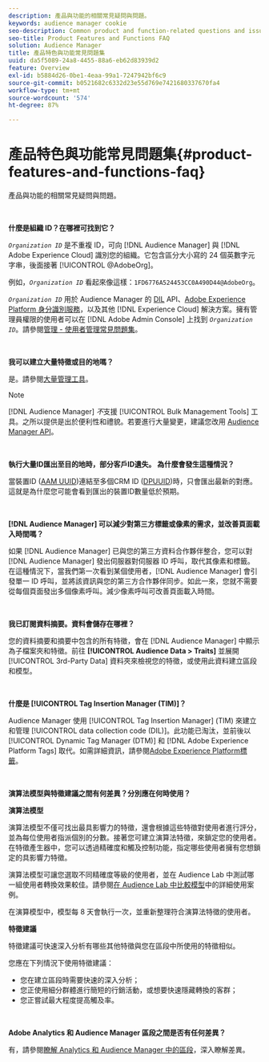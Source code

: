 ```yaml
---
description: 產品與功能的相關常見疑問與問題。
keywords: audience manager cookie
seo-description: Common product and function-related questions and issues.
seo-title: Product Features and Functions FAQ
solution: Audience Manager
title: 產品特色與功能常見問題集
uuid: da5f5089-24a8-4455-88a6-eb62d83939d2
feature: Overview
exl-id: b5884d26-0be1-4eaa-99a1-7247942bf6c9
source-git-commit: b0521682c6332d23e55d769e7421680337670fa4
workflow-type: tm+mt
source-wordcount: '574'
ht-degree: 87%

---
```


# 產品特色與功能常見問題集{#product-features-and-functions-faq}

產品與功能的相關常見疑問與問題。

 

<!-- 

faq_features_functions.xml

 -->

**什麼是組織 ID？在哪裡可找到它？**

*`Organization ID`* 是不重複 ID，可向 [!DNL Audience Manager] 與 [!DNL Adobe Experience Cloud] 識別您的組織。它包含區分大小寫的 24 個英數字元字串，後面接著 [!UICONTROL @AdobeOrg]。

例如，*`Organization ID`* 看起來像這樣：`1FD6776A524453CC0A490D44@AdobeOrg`。

*`Organization ID`* 用於 Audience Manager 的 [DIL](../dil/dil-overview.md) API、[Adobe Experience Platform 身分識別服務](https://experienceleague.adobe.com/docs/id-service/using/home.html?lang=zh-Hant)，以及其他 [!DNL Experience Cloud] 解決方案。擁有管理員權限的使用者可以在 [!DNL Adobe Admin Console] 上找到 *`Organization ID`*。請參閱[管理 - 使用者管理常見問題集](https://experienceleague.adobe.com/docs/core-services/interface/manage-users-and-products/admin-getting-started.html?lang=zh-Hant)。

 

**我可以建立大量特徵或目的地嗎？**

是。請參閱[大量管理工具](../reference/bulk-management-tools/bulk-management-intro.md)。

>[!NOTE]
>
>[!DNL Audience Manager] *不*&#x200B;支援 [!UICONTROL Bulk Management Tools] 工具。之所以提供是出於便利性和禮貌。若要進行大量變更，建議您改用 [Audience Manager API](../api/api.md)。

 

**執行大量ID匯出至目的地時，部分客戶ID遺失。 為什麼會發生這種情況？**

當裝置ID ([AAM UUID](../reference/ids-in-aam.md))連結至多個CRM ID ([DPUUID](../reference/ids-in-aam.md))時，只會匯出最新的對應。 這就是為什麼您可能會看到匯出的裝置ID數量低於預期。

 

**[!DNL Audience Manager] 可以減少對第三方標籤或像素的需求，並改善頁面載入時間嗎？**

如果 [!DNL Audience Manager] 已與您的第三方資料合作夥伴整合，您可以對 [!DNL Audience Manager] 發出伺服器對伺服器 ID 呼叫，取代其像素和標籤。在這種情況下，當我們第一次看到某個使用者，[!DNL Audience Manager] 會引發單一 ID 呼叫，並將該資訊與您的第三方合作夥伴同步。如此一來，您就不需要從每個頁面發出多個像素呼叫。減少像素呼叫可改善頁面載入時間。

 

**我已訂閱資料摘要。資料會儲存在哪裡？**

您的資料摘要和摘要中包含的所有特徵，會在 [!DNL Audience Manager] 中顯示為子檔案夾和特徵。前往 **[!UICONTROL Audience Data > Traits]** 並展開 [!UICONTROL 3rd-Party Data] 資料夾來檢視您的特徵，或使用此資料建立區段和模型。

 

**什麼是 [!UICONTROL Tag Insertion Manager (TIM)]？**

Audience Manager 使用 [!UICONTROL Tag Insertion Manager] (TIM) 來建立和管理 [!UICONTROL data collection code (DIL)]。此功能已淘汰，並前後以 [!UICONTROL Dynamic Tag Manager (DTM)] 和 [!DNL Adobe Experience Platform Tags] 取代。如需詳細資訊，請參閱[Adobe Experience Platform標籤](https://experienceleague.adobe.com/docs/experience-platform/tags/home.html?lang=zh-Hant)。

 

**演算法模型與特徵建議之間有何差異？分別應在何時使用？**

**演算法模型**

演算法模型不僅可找出最具影響力的特徵，還會根據這些特徵對使用者進行評分，並為每位使用者指派個別的分數。接著您可建立演算法特徵，來鎖定您的使用者。在特徵產生器中，您可以透過精確度和觸及控制功能，指定哪些使用者擁有您想鎖定的具影響力特徵。

演算法模型可讓您選取不同精確度等級的使用者，並在 Audience Lab 中測試哪一組使用者轉換效果較佳。請參閱[在 Audience Lab 中比較模型](../features/audience-lab/audience-lab-use-cases.md#compare-models)中的詳細使用案例。

在演算模型中，模型每 8 天會執行一次，並重新整理符合演算法特徵的使用者。

**特徵建議**

特徵建議可快速深入分析有哪些其他特徵與您在區段中所使用的特徵相似。

您應在下列情況下使用特徵建議：

* 您在建立區段時需要快速的深入分析；
* 您正使用細分群體進行簡短的行銷活動，或想要快速隱藏轉換的客群；
* 您正嘗試最大程度提高觸及率。

 

**Adobe Analytics 和 Audience Manager 區段之間是否有任何差異？**

有，請參閱[瞭解 Analytics 和 Audience Manager 中的區段](https://experienceleague.adobe.com/docs/analytics/integration/audience-analytics/audience-analytics-workflow/aam-analytics-segments.html?lang=zh-Hant)，深入瞭解差異。
